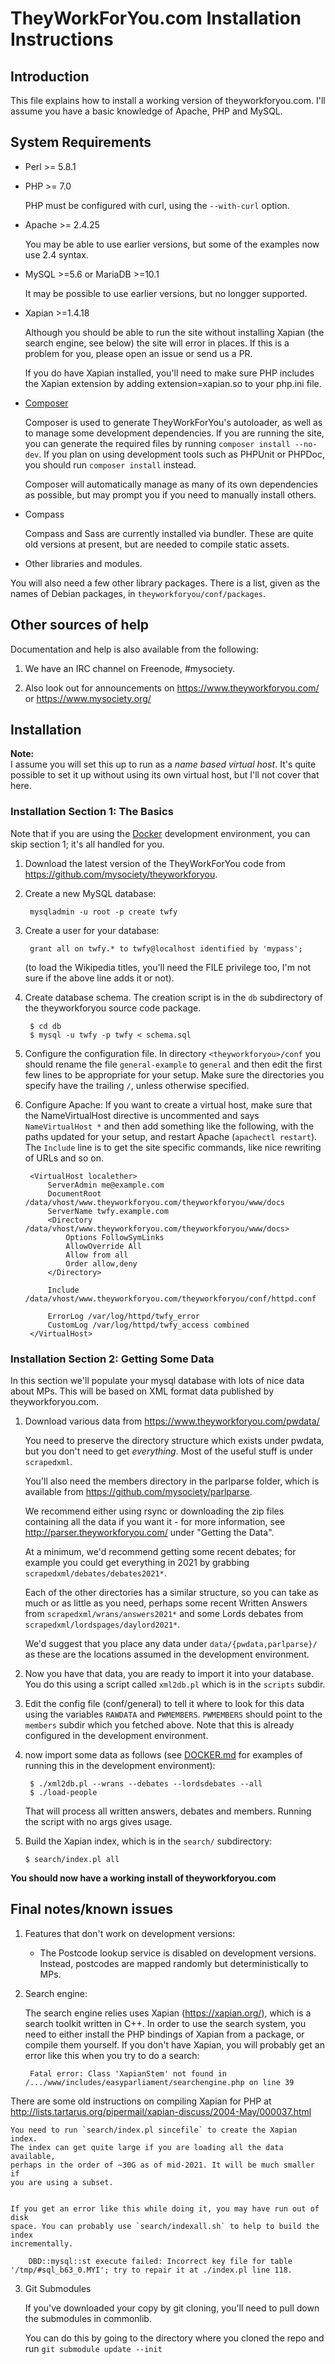 # TheyWorkForYou.com Installation Instructions

## Introduction

This file explains how to install a working version of theyworkforyou.com. I'll
assume you have a basic knowledge of Apache, PHP and MySQL.

## System Requirements

* Perl >= 5.8.1

* PHP >= 7.0

    PHP must be configured with curl, using the `--with-curl` option.

* Apache >= 2.4.25

    You may be able to use earlier versions, but some of the examples now use 2.4 syntax.

* MySQL >=5.6 or MariaDB >=10.1

    It may be possible to use earlier versions, but no longger supported.

* Xapian >=1.4.18

    Although you should be able to run the site without installing Xapian
    (the search engine, see below) the site will error in places. If
    this is a problem for you, please open an issue or send us a PR.

    If you do have Xapian installed, you'll need to make sure PHP includes
    the Xapian extension by adding extension=xapian.so to your php.ini file.

* [Composer](https://getcomposer.org/)

    Composer is used to generate TheyWorkForYou's autoloader, as well as to
    manage some development dependencies. If you are running the site, you can
    generate the required files by running `composer install --no-dev`. If you
    plan on using development tools such as PHPUnit or PHPDoc, you should run
    `composer install` instead.

    Composer will automatically manage as many of its own dependencies as
    possible, but may prompt you if you need to manually install others.

* Compass

    Compass and Sass are currently installed via bundler. These are quite old
    versions at present, but are needed to compile static assets.

* Other libraries and modules.

You will also need a few other library packages. There is a list, given as the
names of Debian packages, in `theyworkforyou/conf/packages`.

## Other sources of help

Documentation and help is also available from the following:

1. We have an IRC channel on Freenode, #mysociety.

2. Also look out for announcements on https://www.theyworkforyou.com/
   or https://www.mysociety.org/

## Installation

**Note:**  
I assume you will set this up to run as a *name based virtual host*. It's quite
possible to set it up without using its own virtual host, but I'll not cover
that here.

### Installation Section 1: The Basics

Note that if you are using the [Docker](DOCKER.md) development environment, you
can skip section 1; it's all handled for you.

1. Download the latest version of the TheyWorkForYou code from
https://github.com/mysociety/theyworkforyou.

2. Create a new MySQL database:  
  
        mysqladmin -u root -p create twfy

3. Create a user for your database:

        grant all on twfy.* to twfy@localhost identified by 'mypass';

    (to load the Wikipedia titles, you'll need the FILE privilege too, I'm not
    sure if the above line adds it or not).

4. Create database schema. The creation script is in the `db` subdirectory of
the theyworkforyou source code package.  
  
        $ cd db
        $ mysql -u twfy -p twfy < schema.sql

5. Configure the configuration file. In directory `<theyworkforyou>/conf` you
should rename the file `general-example` to `general` and then edit the first
few lines to be appropriate for your setup. Make sure the directories you
specify have the trailing `/`, unless otherwise specified.

6. Configure Apache:
    If you want to create a virtual host, make sure that the NameVirtualHost
    directive is uncommented and says `NameVirtualHost *` and then add something
    like the following, with the paths updated for your setup, and restart
    Apache (`apachectl restart`). The `Include` line is to get the site specific
    commands, like nice rewriting of URLs and so on.  
  
        <VirtualHost localether>
            ServerAdmin me@example.com
            DocumentRoot /data/vhost/www.theyworkforyou.com/theyworkforyou/www/docs
            ServerName twfy.example.com
            <Directory /data/vhost/www.theyworkforyou.com/theyworkforyou/www/docs>
                Options FollowSymLinks
                AllowOverride All
                Allow from all
                Order allow,deny
            </Directory>

            Include /data/vhost/www.theyworkforyou.com/theyworkforyou/conf/httpd.conf

            ErrorLog /var/log/httpd/twfy_error
            CustomLog /var/log/httpd/twfy_access combined
        </VirtualHost>

### Installation Section 2: Getting Some Data

In this section we'll populate your mysql database with lots of nice data about
MPs. This will be based on XML format data published by theyworkforyou.com.

1. Download various data from https://www.theyworkforyou.com/pwdata/

    You need to preserve the directory structure which exists under pwdata, but
    you don't need to get *everything*. Most of the useful stuff is under
    `scrapedxml`.

    You'll also need the members directory in the parlparse folder,
    which is available from https://github.com/mysociety/parlparse.

    We recommend either using rsync or downloading the
    zip files containing all the data if you want it - for more information,
    see http://parser.theyworkforyou.com/ under "Getting the Data".

    At a minimum, we'd recommend getting some recent debates; for example you
    could get everything in 2021 by grabbing `scrapedxml/debates/debates2021*`.

    Each of the other directories has a similar structure, so you can take as
    much or as little as you need, perhaps some recent Written Answers from
    `scrapedxml/wrans/answers2021*` and some Lords debates from
    `scrapedxml/lordspages/daylord2021*`.

    We'd suggest that you place any data under `data/{pwdata,parlparse}/`
    as these are the locations assumed in the development environment.

2. Now you have that data, you are ready to import it into your database. You do
this using a script called `xml2db.pl` which is in the `scripts` subdir.

3. Edit the config file (conf/general) to tell it where to look for this data
using the variables `RAWDATA` and `PWMEMBERS`. `PWMEMBERS` should point to the
`members` subdir which you fetched above. Note that this is already configured in
the development environment.

4. now import some data as follows (see [DOCKER.md](DOCKER.md) for examples of
   running this in the development environment):

        $ ./xml2db.pl --wrans --debates --lordsdebates --all
        $ ./load-people

    That will process all written answers, debates and members. Running the
    script with no args gives usage.

5. Build the Xapian index, which is in the `search/` subdirectory:

       $ search/index.pl all

**You should now have a working install of theyworkforyou.com**

## Final notes/known issues

1. Features that don't work on development versions:
    * The Postcode lookup service is disabled on development versions. Instead,
    postcodes are mapped randomly but deterministically to MPs.

2. Search engine:

    The search engine relies uses Xapian (https://xapian.org/), which is a
    search toolkit written in C++. In order to use the search system, you need
    to either install the PHP bindings of Xapian from a package, or compile them
    yourself. If you don't have Xapian, you will probably get an error like this
    when you try to do a search:  
  
        Fatal error: Class 'XapianStem' not found in /.../www/includes/easyparliament/searchengine.php on line 39  
There are some old instructions on compiling Xapian for PHP at
http://lists.tartarus.org/pipermail/xapian-discuss/2004-May/000037.html  
  
    You need to run `search/index.pl sincefile` to create the Xapian index.
    The index can get quite large if you are loading all the data available,
    perhaps in the order of ~30G as of mid-2021. It will be much smaller if
    you are using a subset.
    
    
    If you get an error like this while doing it, you may have run out of disk
    space. You can probably use `search/indexall.sh` to help to build the index
    incrementally.

        DBD::mysql::st execute failed: Incorrect key file for table '/tmp/#sql_b63_0.MYI'; try to repair it at ./index.pl line 118.

3. Git Submodules

    If you've downloaded your copy by git cloning, you'll need to pull down the
    submodules in commonlib.

    You can do this by going to the directory where you cloned the repo and run
    `git submodule update --init`

